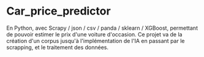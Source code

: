 # Car_price_predictor
En Python, avec Scrapy / json / csv / panda / sklearn / XGBoost, permettant de pouvoir estimer le prix d'une voiture d'occasion. Ce projet va de la création d'un corpus jusqu'à l'implémentation de l'IA en passant par le scrapping, et le traitement des données. 
